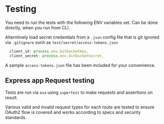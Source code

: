 # Testing

You need to run the tests with the following ENV variables set.
Can be done directly, when you run from CLI.

Alterntively load secret credentials from a `.json` config file that is git ignored via `.gitignore` such as `test/secret/access-tokens.json`

```js
  client_id: process.env.bitbucketKey,
  client_secret: process.env.bitbucketSecret,
```

A sample `access-tokens.json` file has been included for your convenience.

## Express app Request testing

Tests are run via `ava` using `supertest` to make requests and assertions on result.

Various valid and invalid request types for each route are tested to ensure OAuth2 flow is covered and works according to specs and security standards.


